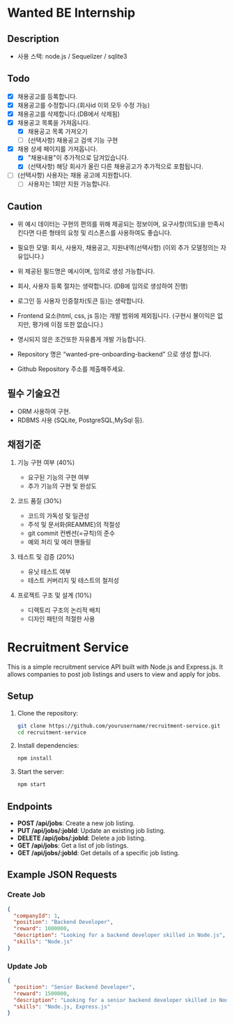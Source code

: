 # Wanted BE Internship

## Description

- 사용 스택: node.js / Sequelizer / sqlite3

## Todo

- [x] 채용공고를 등록합니다.
- [x] 채용공고를 수정합니다.(회사id 이외 모두 수정 가능)
- [x] 채용공고를 삭제합니다.(DB에서 삭제됨)
- [x] 채용공고 목록을 가져옵니다.
  - [x] 채용공고 목록 가져오기
  - [ ] (선택사항) 채용공고 검색 기능 구현
- [x] 채용 상세 페이지를 가져옵니다.
  - [x] "채용내용"이 추가적으로 담겨있습니다.
  - [x] (선택사항) 해당 회사가 올린 다른 채용공고가 추가적으로 포함됩니다.
- [ ] (선택사항) 사용자는 채용 공고에 지원합니다.
  - [ ] 사용자는 1회만 지원 가능합니다.

## Caution

- 위 예시 데이터는 구현의 편의를 위해 제공되는 정보이며, 요구사항(의도)을 만족시킨다면 다른 형태의 요청 및 리스폰스를 사용하여도 좋습니다.

- 필요한 모델: 회사, 사용자, 채용공고, 지원내역(선택사항)
  (이외 추가 모델정의는 자유입니다.)

- 위 제공된 필드명은 예시이며, 임의로 생성 가능합니다.

- 회사, 사용자 등록 절차는 생략합니다.
  (DB에 임의로 생성하여 진행)

- 로그인 등 사용자 인증절차(토큰 등)는 생략합니다.

- Frontend 요소(html, css, js 등)는 개발 범위에 제외됩니다.
  (구현시 불이익은 없지만, 평가에 이점 또한 없습니다.)

- 명시되지 않은 조건또한 자유롭게 개발 가능합니다.

- Repository 명은 “wanted-pre-onboarding-backend” 으로 생성 합니다.

- Github Repository 주소를 제출해주세요.

## 필수 기술요건

- ORM 사용하여 구현.
- RDBMS 사용 (SQLite, PostgreSQL,MySql 등).

## 채점기준

1. 기능 구현 여부 (40%)

   - 요구된 기능의 구현 여부
   - 추가 기능의 구현 및 완성도

2. 코드 품질 (30%)

   - 코드의 가독성 및 일관성
   - 주석 및 문서화(REAMME)의 적절성
   - git commit 컨벤션(=규칙)의 준수
   - 예외 처리 및 에러 핸들링

3. 테스트 및 검증 (20%)

   - 유닛 테스트 여부
   - 테스트 커버리지 및 테스트의 철저성

4. 프로젝트 구조 및 설계 (10%)
   - 디렉토리 구조의 논리적 배치
   - 디자인 패턴의 적절한 사용

# Recruitment Service

This is a simple recruitment service API built with Node.js and Express.js. It allows companies to post job listings and users to view and apply for jobs.

## Setup

1. Clone the repository:

   ```bash
   git clone https://github.com/yourusername/recruitment-service.git
   cd recruitment-service
   ```

2. Install dependencies:

   ```bash
   npm install
   ```

3. Start the server:

   ```bash
   npm start
   ```

## Endpoints

- **POST /api/jobs**: Create a new job listing.
- **PUT /api/jobs/:jobId**: Update an existing job listing.
- **DELETE /api/jobs/:jobId**: Delete a job listing.
- **GET /api/jobs**: Get a list of job listings.
- **GET /api/jobs/:jobId**: Get details of a specific job listing.

## Example JSON Requests

### Create Job

```json
{
  "companyId": 1,
  "position": "Backend Developer",
  "reward": 1000000,
  "description": "Looking for a backend developer skilled in Node.js",
  "skills": "Node.js"
}
```

### Update Job

```json
{
  "position": "Senior Backend Developer",
  "reward": 1500000,
  "description": "Looking for a senior backend developer skilled in Node.js and Express.js",
  "skills": "Node.js, Express.js"
}
```
